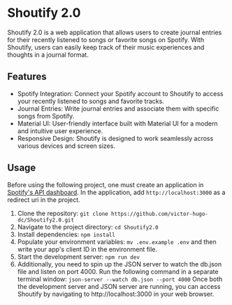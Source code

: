 # Shoutify 2.0

Shoutify 2.0 is a web application that allows users to create journal entries for their recently listened to songs or favorite songs on Spotify. With Shoutify, users can easily keep track of their music experiences and thoughts in a journal format.

## Features
- Spotify Integration: Connect your Spotify account to Shoutify to access your recently listened to songs and favorite tracks.
- Journal Entries: Write journal entries and associate them with specific songs from Spotify.
- Material UI: User-friendly interface built with Material UI for a modern and intuitive user experience.
- Responsive Design: Shoutify is designed to work seamlessly across various devices and screen sizes.

## Usage
Before using the following project, one must create an application in [Spotify's API dashboard](https://developer.spotify.com/). In the application, add `http://localhost:3000` as a redirect uri in the project.
1. Clone the repository: `git clone https://github.com/victor-hugo-dc/Shoutify2.0.git`
2. Navigate to the project directory: `cd Shoutify2.0`
3. Install dependencies: `npm install`
4. Populate your environment variables: `mv .env.example .env` and then write your app's client ID in the environment file.
5. Start the development server: `npm run dev`
6. Additionally, you need to spin up the JSON server to watch the db.json file and listen on port 4000. Run the following command in a separate terminal window: `json-server --watch db.json --port 4000`
Once both the development server and JSON server are running, you can access Shoutify by navigating to http://localhost:3000 in your web browser.
